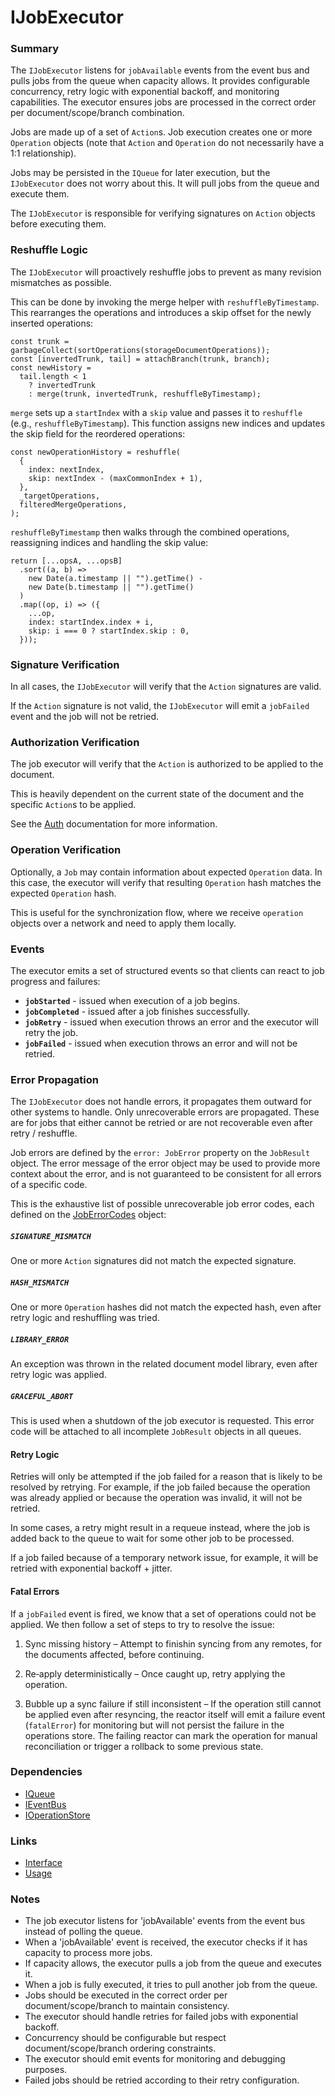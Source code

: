 # IJobExecutor

### Summary

The `IJobExecutor` listens for `jobAvailable` events from the event bus and pulls jobs from the queue when capacity allows. It provides configurable concurrency, retry logic with exponential backoff, and monitoring capabilities. The executor ensures jobs are processed in the correct order per document/scope/branch combination.

Jobs are made up of a set of `Action`s. Job execution creates one or more `Operation` objects (note that `Action` and `Operation` do not necessarily have a 1:1 relationship).

Jobs may be persisted in the `IQueue` for later execution, but the `IJobExecutor` does not worry about this. It will pull jobs from the queue and execute them.

The `IJobExecutor` is responsible for verifying signatures on `Action` objects before executing them.

### Reshuffle Logic

The `IJobExecutor` will proactively reshuffle jobs to prevent as many revision mismatches as possible.

This can be done by invoking the merge helper with `reshuffleByTimestamp`. This rearranges the operations and introduces a skip offset for the newly inserted operations:

```tsx
const trunk = garbageCollect(sortOperations(storageDocumentOperations));
const [invertedTrunk, tail] = attachBranch(trunk, branch);
const newHistory =
  tail.length < 1
    ? invertedTrunk
    : merge(trunk, invertedTrunk, reshuffleByTimestamp);
```

`merge` sets up a `startIndex` with a `skip` value and passes it to `reshuffle` (e.g., `reshuffleByTimestamp`). This function assigns new indices and updates the skip field for the reordered operations:

```tsx
const newOperationHistory = reshuffle(
  {
    index: nextIndex,
    skip: nextIndex - (maxCommonIndex + 1),
  },
  _targetOperations,
  filteredMergeOperations,
);
```

`reshuffleByTimestamp` then walks through the combined operations, reassigning indices and handling the skip value:

```tsx
return [...opsA, ...opsB]
  .sort((a, b) =>
    new Date(a.timestamp || "").getTime() -
    new Date(b.timestamp || "").getTime()
  )
  .map((op, i) => ({
    ...op,
    index: startIndex.index + i,
    skip: i === 0 ? startIndex.skip : 0,
  }));
```

### Signature Verification

In all cases, the `IJobExecutor` will verify that the `Action` signatures are valid.

If the `Action` signature is not valid, the `IJobExecutor` will emit a `jobFailed` event and the job will not be retried.

### Authorization Verification

The job executor will verify that the `Action` is authorized to be applied to the document.

This is heavily dependent on the current state of the document and the specific `Action`s to be applied.

See the [Auth](../Auth/index.md) documentation for more information.

### Operation Verification 

Optionally, a `Job` may contain information about expected `Operation` data. In this case, the executor will verify that resulting `Operation` hash matches the expected `Operation` hash.

This is useful for the synchronization flow, where we receive `operation` objects over a network and need to apply them locally.

### Events

The executor emits a set of structured events so that clients can react to job progress and failures:

- **`jobStarted`** - issued when execution of a job begins.
- **`jobCompleted`** - issued after a job finishes successfully.
- **`jobRetry`** - issued when execution throws an error and the executor will retry the job.
- **`jobFailed`** - issued when execution throws an error and will not be retried.

### Error Propagation

The `IJobExecutor` does not handle errors, it propagates them outward for other systems to handle. Only unrecoverable errors are propagated. These are for jobs that either cannot be retried or are not recoverable even after retry / reshuffle.

Job errors are defined by the `error: JobError` property on the `JobResult` object. The error message of the error object may be used to provide more context about the error, and is not guaranteed to be consistent for all errors of a specific code.

This is the exhaustive list of possible unrecoverable job error codes, each defined on the [JobErrorCodes](interface.md) object:

##### `SIGNATURE_MISMATCH`

One or more `Action` signatures did not match the expected signature.

##### `HASH_MISMATCH`

One or more `Operation` hashes did not match the expected hash, even after retry logic and reshuffling was tried.

##### `LIBRARY_ERROR`

An exception was thrown in the related document model library, even after retry logic was applied.

##### `GRACEFUL_ABORT`

This is used when a shutdown of the job executor is requested. This error code will be attached to all incomplete `JobResult` objects in all queues.

#### Retry Logic

Retries will only be attempted if the job failed for a reason that is likely to be resolved by retrying. For example, if the job failed because the operation was already applied or because the operation was invalid, it will not be retried.

In some cases, a retry might result in a requeue instead, where the job is added back to the queue to wait for some other job to be processed.

If a job failed because of a temporary network issue, for example, it will be retried with exponential backoff + jitter.

#### Fatal Errors

If a `jobFailed` event is fired, we know that a set of operations could not be applied. We then follow a set of steps to try to resolve the issue:

1. Sync missing history – Attempt to finishin syncing from any remotes, for the documents affected, before continuing.

2. Re‑apply deterministically – Once caught up, retry applying the operation.

3. Bubble up a sync failure if still inconsistent – If the operation still cannot be applied even after resyncing, the reactor itself will emit a failure event (`fatalError`) for monitoring but will not persist the failure in the operations store. The failing reactor can mark the operation for manual reconciliation or trigger a rollback to some previous state.

### Dependencies

- [IQueue](../Queue/index.md)
- [IEventBus](../Events/index.md)
- [IOperationStore](../Reactor/Interfaces/IOperationStore.md)

### Links

- [Interface](interface.md)
- [Usage](usage.md)

### Notes

- The job executor listens for 'jobAvailable' events from the event bus instead of polling the queue.
- When a 'jobAvailable' event is received, the executor checks if it has capacity to process more jobs.
- If capacity allows, the executor pulls a job from the queue and executes it.
- When a job is fully executed, it tries to pull another job from the queue.
- Jobs should be executed in the correct order per document/scope/branch to maintain consistency.
- The executor should handle retries for failed jobs with exponential backoff.
- Concurrency should be configurable but respect document/scope/branch ordering constraints.
- The executor should emit events for monitoring and debugging purposes.
- Failed jobs should be retried according to their retry configuration.
